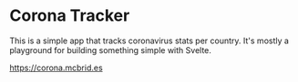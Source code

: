 # Corona Tracker

This is a simple app that tracks coronavirus stats per country. It's mostly a playground for building something simple with Svelte.

https://corona.mcbrid.es